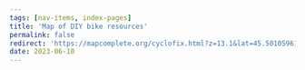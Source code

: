 ```yaml
---
tags: [nav-items, index-pages]
title: 'Map of DIY bike resources'
permalink: false
redirect: 'https://mapcomplete.org/cyclofix.html?z=13.1&lat=45.50105961303848&lon=-73.58731049474528&layer-bike_cafe=false&filter-bike_shop-offers_diy_repair=true&layer-bicycle_rental_non_docking=false&layer-bicycle_library=false&layer-bicycle_tube_vending_machine=false&layer-drinking_water=false&layer-bike_themed_object=false&layer-bike_cleaning=false&layer-bike_parking=false'
date: 2023-06-10
---
```

